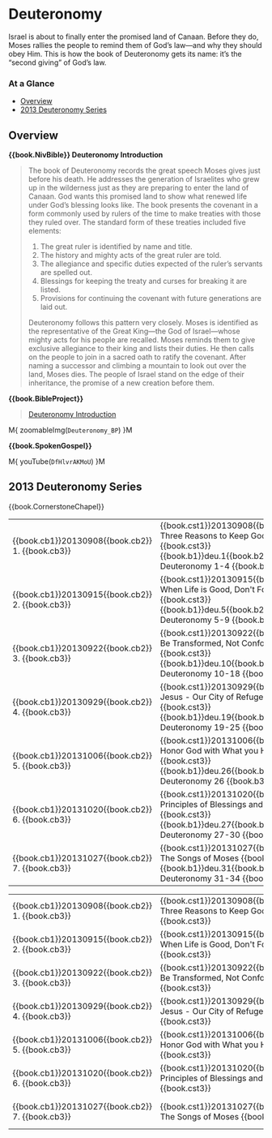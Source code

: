 # Deuteronomy

Israel is about to finally enter the promised land of Canaan. Before
they do, Moses rallies the people to remind them of God’s law—and why
they should obey Him. This is how the book of Deuteronomy gets its
name: it’s the “second giving” of God’s law.


### At a Glance

- [Overview](#overview)
- [2013 Deuteronomy Series](#2013-deuteronomy-series)


## Overview

**{{book.NivBible}} Deuteronomy Introduction**

> The book of Deuteronomy records the great speech Moses gives just
> before his death. He addresses the generation of Israelites who grew
> up in the wilderness just as they are preparing to enter the land of
> Canaan. God wants this promised land to show what renewed life under
> God’s blessing looks like. The book presents the covenant in a form
> commonly used by rulers of the time to make treaties with those they
> ruled over. The standard form of these treaties included five
> elements:
> 
> 1. The great ruler is identified by name and title.
> 1. The history and mighty acts of the great ruler are told.
> 1. The allegiance and specific duties expected of the ruler’s servants are spelled out.
> 1. Blessings for keeping the treaty and curses for breaking it are listed.
> 1. Provisions for continuing the covenant with future generations are laid out.
> 
> Deuteronomy follows this pattern very closely. Moses is identified as
> the representative of the Great King—the God of Israel—whose mighty
> acts for his people are recalled. Moses reminds them to give exclusive
> allegiance to their king and lists their duties. He then calls on the
> people to join in a sacred oath to ratify the covenant. After naming a
> successor and climbing a mountain to look out over the land, Moses
> dies. The people of Israel stand on the edge of their inheritance, the
> promise of a new creation before them.


**{{book.BibleProject}}**

> [Deuteronomy Introduction](https://bibleproject.com/explore/video/deuteronomy/)

M{ zoomableImg(`Deuteronomy_BP`) }M


**{{book.SpokenGospel}}**

M{ youTube(`DfHlvrAKMoU`) }M



## 2013 Deuteronomy Series

{{book.CornerstoneChapel}}

<!-- MASTER: vertical layout for "cell phone" responsive show/hide -->
<div class="phone">
<table>

<tr><td> {{book.cb1}}20130908{{book.cb2}} 1. {{book.cb3}} </td><td> {{book.cst1}}20130908{{book.cst2}} Three Reasons to Keep God's Word     {{book.cst3}} <br/> {{book.b1}}deu.1{{book.b2}}  Deuteronomy 1-4   {{book.b3}} </td><td> 09/08/2013 <br/> {{book.csg1}}20130908.pdf{{book.csg2}} </td>
<tr><td> {{book.cb1}}20130915{{book.cb2}} 2. {{book.cb3}} </td><td> {{book.cst1}}20130915{{book.cst2}} When Life is Good, Don't Forget God  {{book.cst3}} <br/> {{book.b1}}deu.5{{book.b2}}  Deuteronomy 5-9   {{book.b3}} </td><td> 09/15/2013 <br/> {{book.csg1}}20130915.pdf{{book.csg2}} </td>
<tr><td> {{book.cb1}}20130922{{book.cb2}} 3. {{book.cb3}} </td><td> {{book.cst1}}20130922{{book.cst2}} Be Transformed, Not Conformed        {{book.cst3}} <br/> {{book.b1}}deu.10{{book.b2}} Deuteronomy 10-18 {{book.b3}} </td><td> 09/22/2013 <br/> {{book.csg1}}20130922.pdf{{book.csg2}} </td>
<tr><td> {{book.cb1}}20130929{{book.cb2}} 4. {{book.cb3}} </td><td> {{book.cst1}}20130929{{book.cst2}} Jesus - Our City of Refuge           {{book.cst3}} <br/> {{book.b1}}deu.19{{book.b2}} Deuteronomy 19-25 {{book.b3}} </td><td> 09/29/2013 <br/> {{book.csg1}}20130929.pdf{{book.csg2}} </td>
<tr><td> {{book.cb1}}20131006{{book.cb2}} 5. {{book.cb3}} </td><td> {{book.cst1}}20131006{{book.cst2}} Honor God with What you Have         {{book.cst3}} <br/> {{book.b1}}deu.26{{book.b2}} Deuteronomy 26    {{book.b3}} </td><td> 10/06/2013 <br/> {{book.csg1}}20131006.pdf{{book.csg2}} </td>
<tr><td> {{book.cb1}}20131020{{book.cb2}} 6. {{book.cb3}} </td><td> {{book.cst1}}20131020{{book.cst2}} Principles of Blessings and Curses   {{book.cst3}} <br/> {{book.b1}}deu.27{{book.b2}} Deuteronomy 27-30 {{book.b3}} </td><td> 10/20/2013 <br/> {{book.csg1}}20131020.pdf{{book.csg2}} </td>
<tr><td> {{book.cb1}}20131027{{book.cb2}} 7. {{book.cb3}} </td><td> {{book.cst1}}20131027{{book.cst2}} The Songs of Moses                   {{book.cst3}} <br/> {{book.b1}}deu.31{{book.b2}} Deuteronomy 31-34 {{book.b3}} </td><td> 10/27/2013 <br/> {{book.csg1}}20131027.pdf{{book.csg2}} </td>

</table>
</div>

<!-- COPY: horizontal layout for "desktop/tablet" responsive show/hide (simply add 2 columns to header and replace TWO FROM <br/> TO </td><td> -->
<div class="desktop">
<table>

<tr><td> {{book.cb1}}20130908{{book.cb2}} 1. {{book.cb3}} </td><td> {{book.cst1}}20130908{{book.cst2}} Three Reasons to Keep God's Word     {{book.cst3}} </td><td> {{book.b1}}deu.1{{book.b2}}  Deuteronomy 1-4   {{book.b3}} </td><td> 09/08/2013 </td><td> {{book.csg1}}20130908.pdf{{book.csg2}} </td>
<tr><td> {{book.cb1}}20130915{{book.cb2}} 2. {{book.cb3}} </td><td> {{book.cst1}}20130915{{book.cst2}} When Life is Good, Don't Forget God  {{book.cst3}} </td><td> {{book.b1}}deu.5{{book.b2}}  Deuteronomy 5-9   {{book.b3}} </td><td> 09/15/2013 </td><td> {{book.csg1}}20130915.pdf{{book.csg2}} </td>
<tr><td> {{book.cb1}}20130922{{book.cb2}} 3. {{book.cb3}} </td><td> {{book.cst1}}20130922{{book.cst2}} Be Transformed, Not Conformed        {{book.cst3}} </td><td> {{book.b1}}deu.10{{book.b2}} Deuteronomy 10-18 {{book.b3}} </td><td> 09/22/2013 </td><td> {{book.csg1}}20130922.pdf{{book.csg2}} </td>
<tr><td> {{book.cb1}}20130929{{book.cb2}} 4. {{book.cb3}} </td><td> {{book.cst1}}20130929{{book.cst2}} Jesus - Our City of Refuge           {{book.cst3}} </td><td> {{book.b1}}deu.19{{book.b2}} Deuteronomy 19-25 {{book.b3}} </td><td> 09/29/2013 </td><td> {{book.csg1}}20130929.pdf{{book.csg2}} </td>
<tr><td> {{book.cb1}}20131006{{book.cb2}} 5. {{book.cb3}} </td><td> {{book.cst1}}20131006{{book.cst2}} Honor God with What you Have         {{book.cst3}} </td><td> {{book.b1}}deu.26{{book.b2}} Deuteronomy 26    {{book.b3}} </td><td> 10/06/2013 </td><td> {{book.csg1}}20131006.pdf{{book.csg2}} </td>
<tr><td> {{book.cb1}}20131020{{book.cb2}} 6. {{book.cb3}} </td><td> {{book.cst1}}20131020{{book.cst2}} Principles of Blessings and Curses   {{book.cst3}} </td><td> {{book.b1}}deu.27{{book.b2}} Deuteronomy 27-30 {{book.b3}} </td><td> 10/20/2013 </td><td> {{book.csg1}}20131020.pdf{{book.csg2}} </td>
<tr><td> {{book.cb1}}20131027{{book.cb2}} 7. {{book.cb3}} </td><td> {{book.cst1}}20131027{{book.cst2}} The Songs of Moses                   {{book.cst3}} </td><td> {{book.b1}}deu.31{{book.b2}} Deuteronomy 31-34 {{book.b3}} </td><td> 10/27/2013 </td><td> {{book.csg1}}20131027.pdf{{book.csg2}} </td>

</table>
</div>
